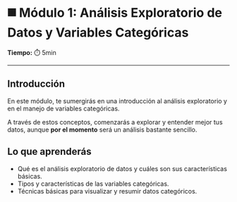 # ◼️ Módulo 1: Análisis Exploratorio de Datos y Variables Categóricas

**Tiempo:** ⏱️ 5min

---

## Introducción

En este módulo, te sumergirás en una introducción al análisis exploratorio y en el manejo de variables categóricas. 

A través de estos conceptos, comenzarás a explorar y entender mejor tus datos, aunque **por el momento** será un análisis bastante sencillo.

## Lo que aprenderás

* Qué es el análisis exploratorio de datos y cuáles son sus características básicas.
* Tipos y características de las variables categóricas.
* Técnicas básicas para visualizar y resumir datos categóricos.
